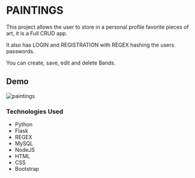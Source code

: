 # PAINTINGS

<p>This project allows the user to store in a personal profile favorite pieces of art, it is a Full CRUD app.</p>
<p>It also has LOGIN and REGISTRATION with REGEX hashing the users passwords.</p>
<p>You can create, save, edit and delete Bands.</p>

## Demo

![paintings](https://user-images.githubusercontent.com/98990358/176767762-bece987d-544e-4f10-9152-79fed55c5ef4.gif)





### Technologies Used

<ul>
  <li>Python</li>
  <li>Flask</li>
  <li>REGEX</li>
  <li>MySQL </li>
  <li>NodeJS </li>
  <li>HTML</li>
  <li>CSS</li>
  <li>Bootstrap</li>
</ul>
